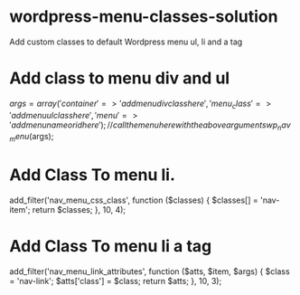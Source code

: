 # wordpress-menu-classes-solution
Add custom classes to default Wordpress menu ul, li and a tag

# Add class to menu div and ul
$args = array(
'container' => 'add menu div class here',
'menu_class' => 'add menu ul class here',
'menu' => 'add menu name or id here' 
);
//call the menu here with the above arguments
wp_nav_menu($args);

# Add Class To menu li.
add_filter('nav_menu_css_class', function ($classes) {
        $classes[] = 'nav-item';
        return $classes;
        }, 10, 4);

# Add Class To menu li a tag
add_filter('nav_menu_link_attributes', function ($atts, $item, $args) {
    $class = 'nav-link';
    $atts['class'] = $class;
    return $atts;
    }, 10, 3);

